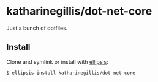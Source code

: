 # katharinegillis/dot-net-core
Just a bunch of dotfiles.

## Install
Clone and symlink or install with [ellipsis][ellipsis]:

```
$ ellipsis install katharinegillis/dot-net-core
```

[ellipsis]: http://ellipsis.sh
